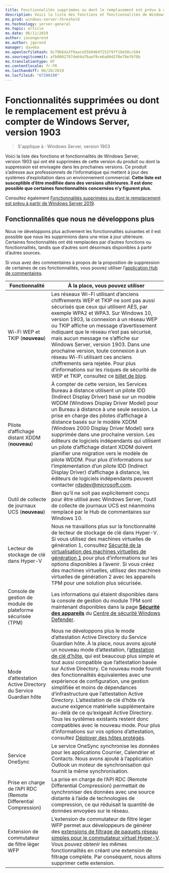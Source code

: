 ```yaml
---
title: Fonctionnalités supprimées ou dont le remplacement est prévu à compter de Windows Server, version 1903
description: Voici la liste des fonctions et fonctionnalités de Windows Server, version 1903 qui ont été supprimées de cette version du produit ou dont la suppression est envisagée dans les prochaines versions. Ce produit s’adresse aux professionnels de l’informatique qui mettent à jour des systèmes d’exploitation dans un environnement commercial.
ms.prod: windows-server-threshold
ms.technology: server-general
ms.topic: article
ms.date: 06/11/2019
author: jasongerend
ms.author: jgerend
manager: daveba
ms.openlocfilehash: 9c79b6da3f9aace55b9464f252f97f19e50cc584
ms.sourcegitcommit: afb0602767de64a76aaf9ce6a60d2f0e78efb78b
ms.translationtype: HT
ms.contentlocale: fr-FR
ms.lasthandoff: 06/20/2019
ms.locfileid: "67280190"
---
```

# <a name="features-removed-or-planned-for-replacement-starting-with-windows-server-version-1903"></a>Fonctionnalités supprimées ou dont le remplacement est prévu à compter de Windows Server, version 1903

>S'applique à : Windows Server, version 1903

Voici la liste des fonctions et fonctionnalités de Windows Server, version 1903 qui ont été supprimées de cette version du produit ou dont la suppression est envisagée dans les prochaines versions. Ce produit s’adresse aux professionnels de l’informatique qui mettent à jour des systèmes d’exploitation dans un environnement commercial. **Cette liste est susceptible d’être modifiée dans des versions ultérieures. Il est donc possible que certaines fonctionnalités concernées n’y figurent plus.**

Consultez également [Fonctionnalités supprimées ou dont le remplacement est prévu à partir de Windows Server 2019](removed-features-19.md).

## <a name="features-were-no-longer-developing"></a>Fonctionnalités que nous ne développons plus

Nous ne développons plus activement les fonctionnalités suivantes et il est possible que nous les supprimions dans une mise à jour ultérieure. Certaines fonctionnalités ont été remplacées par d’autres fonctions ou fonctionnalités, tandis que d’autres sont désormais disponibles à partir d’autres sources. 

Si vous avez des commentaires à propos de la proposition de suppression de certaines de ces fonctionnalités, vous pouvez utiliser l’[application Hub de commentaires](https://support.microsoft.com/help/4021566/windows-10-send-feedback-to-microsoft-with-feedback-hub-app). 


|                         Fonctionnalité                         |                                                                                                                                                                                                                                                                                                                                                                                                                           À la place, vous pouvez utiliser                                                                                                                                                                                                                                                                                                                                                                                                                            |
|---------------------------------------------------------|--------------------------------------------------------------------------------------------------------------------------------------------------------------------------------------------------------------------------------------------------------------------------------------------------------------------------------------------------------------------------------------------------------------------------------------------------------------------------------------------------------------------------------------------------------------------------------------------------------------------------------------------------------------------------------------------------------------------------------------------------------------------------------------------------------------------------------------------------------------------------|
|              Wi-Fi WEP et TKIP (**nouveau**)               |                                                                                                                                                                  Les réseaux Wi-Fi utilisant d’anciens chiffrements WEP et TKIP ne sont pas aussi sécurisés que ceux qui utilisent AES, par exemple WPA2 et WPA3. Sur Windows 10, version 1903, la connexion à un réseau WEP ou TKIP affiche un message d’avertissement indiquant que le réseau n’est pas sécurisé, mais aucun message ne s’affiche sur Windows Server, version 1903. Dans une prochaine version, toute connexion à un réseau Wi-Fi utilisant ces anciens chiffrements sera rejetée. Pour plus d’informations sur les risques de sécurité de WEP et TKIP, consultez ce [billet de blog](https://go.microsoft.com/fwlink/p/?linkid=2008426).                                                                                                                                                                   |
|       Pilote d’affichage distant XDDM (**nouveau**)        |                                                                                                                                          À compter de cette version, les Services Bureau à distance utilisent un pilote IDD (Indirect Display Driver) basé sur un modèle WDDM (Windows Display Driver Model) pour un Bureau à distance à une seule session. La prise en charge des pilotes d’affichage à distance basés sur le modèle XDDM (Windows 2000 Display Driver Model) sera supprimée dans une prochaine version. Les éditeurs de logiciels indépendants qui utilisent un pilote d’affichage distant XDDM doivent planifier une migration vers le modèle de pilote WDDM. Pour plus d’informations sur l’implémentation d’un pilote IDD (Indirect Display Driver) d’affichage à distance, les éditeurs de logiciels indépendants peuvent contacter [rdsdev@microsoft.com](mailto:rdsdev@microsoft.com).                                                                                                                                           |
|            Outil de collecte de journaux UCS (**nouveau**)            |                                                                                                                                                                                                                                                                                                                                                         Bien qu’il ne soit pas explicitement conçu pour être utilisé avec Windows Server, l’outil de collecte de journaux UCS est néanmoins remplacé par le Hub de commentaires sur Windows 10.                                                                                                                                                                                                                                                                                                                                                         |
|              Lecteur de stockage de clé dans Hyper-V               |                                                                                                                                                                                                        Nous ne travaillons plus sur la fonctionnalité de lecteur de stockage de clé dans Hyper-V. Si vous utilisez des machines virtuelles de génération 1, consultez [Sécurité de la virtualisation des machines virtuelles de génération 1](https://docs.microsoft.com/windows-server/virtualization/hyper-v/learn-more/generation-1-virtual-machine-security-settings-for-hyper-v) pour plus d’informations sur les options disponibles à l’avenir. Si vous créez des machines virtuelles, utilisez des machines virtuelles de génération 2 avec les appareils TPM pour une solution plus sécurisée.                                                                                                                                                                                                         |
|    Console de gestion de module de plateforme sécurisée (TPM)     |                                                                                                                                                                                                                          Les informations qui étaient disponibles dans la console de gestion du module TPM sont maintenant disponibles dans la page [**Sécurité des appareils**](https://docs.microsoft.com/windows/security/threat-protection/windows-defender-security-center/wdsc-device-security) du [Centre de sécurité Windows Defender](https://docs.microsoft.com/windows/security/threat-protection/windows-defender-security-center/windows-defender-security-center).                                                                                                                                                                                                                          |
| Mode d’attestation Active Directory du Service Guardian hôte | Nous ne développons plus le mode d’attestation Active Directory du Service Guardian hôte. À la place, nous avons ajouté un nouveau mode d’attestation, l’[attestation de clé d’hôte](../security/guarded-fabric-shielded-vm/guarded-fabric-create-host-key.md), qui est beaucoup plus simple et tout aussi compatible que l’attestation basée sur Active Directory.  Ce nouveau mode fournit des fonctionnalités équivalentes avec une expérience de configuration, une gestion simplifiée et moins de dépendances d’infrastructure que l’attestation Active Directory. L’attestation de clé d’hôte n’a aucune exigence matérielle supplémentaire au-delà de ce qu’exigeait Active Directory. Tous les systèmes existants restent donc compatibles avec le nouveau mode. Pour plus d’informations sur vos options d’attestation, consultez [Déployer des hôtes protégés](../security/guarded-fabric-shielded-vm/guarded-fabric-configure-hgs-with-authorized-hyper-v-hosts.md). |
|                     Service OneSync                     |                                                                                                                                                                                                                                                                                                                                                   Le service OneSync synchronise les données pour les applications Courrier, Calendrier et Contacts. Nous avons ajouté à l’application Outlook un moteur de synchronisation qui fournit la même synchronisation.                                                                                                                                                                                                                                                                                                                                                    |
|       Prise en charge de l’API RDC (Remote Differential Compression)       |                                                                                                                                                                                                                                                                                                           La prise en charge de l’API RDC (Remote Differential Compression) permettait de synchroniser des données avec une source distante à l’aide de technologies de compression, ce qui réduisait la quantité de données envoyées sur le réseau. |
|         Extension de commutateur de filtre léger WFP         |                                                                                                                                                                                                                                      L’extension de commutateur de filtre léger WFP permet aux développeurs de générer des [extensions de filtrage de paquets réseau simples pour le commutateur virtuel Hyper-V](https://docs.microsoft.com/windows-hardware/drivers/network/using-virtual-switch-filtering). Vous pouvez obtenir les mêmes fonctionnalités en créant une extension de filtrage complète. Par conséquent, nous allons supprimer cette extension.                                                                                                                                                                                                                                      |

